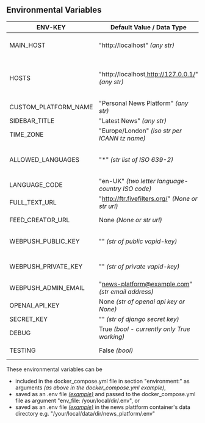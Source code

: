 ## Environmental Variables

| ENV-KEY              | Default Value / Data Type                         | Description                                                                                                                                                                                                                                                                                                                       |
|----------------------|---------------------------------------------------|-----------------------------------------------------------------------------------------------------------------------------------------------------------------------------------------------------------------------------------------------------------------------------------------------------------------------------------|
| MAIN_HOST            | "http://localhost" *(any str)*                    | Public/local-network facing main URL. Used for links e.g. for webpush push notifications e.g. "https://news.yourwebsite.com" or "http://19.168.172.100"                                                                                                                                                                           |
| HOSTS                | "http://localhost,http://127.0.0.1/" *(any str)*  | List of urls to access news platfrom from. Required to avoid CSRF errors from CSRF attack protection e.g. "http://localhost,http://127.0.0.1,http://0.0.0.0,http://docker-container-name,http://news.yourwebsite.com,https://news.yourwebsite.com"                                                                                |
| CUSTOM_PLATFORM_NAME | "Personal News Platform" *(any str)*              | Name of news plattform e.g. "John doe's Personal News Platform"                                                                                                                                                                                                                                                                   |
| SIDEBAR_TITLE        | "Latest News" *(any str)*                         | Name of sidebar news section e.g. "News Ticker"                                                                                                                                                                                                                                                                                   |
| TIME_ZONE            | "Europe/London" *(iso str per ICANN tz name)*     | Server time-zone as per official ICANN tz name e.g "Europe/Berlin"                                                                                                                                                                                                                                                                |
| ALLOWED_LANGUAGES    | "*" *(str list of ISO 639-2)*                     | List of languages in which articles are allowed e.g. "en,de". This is to exclude languages the user does not understand that might be from topic feeds e.g. all articles tagged with "Tech" which might be in English, German, Chines, Spanish etc.                                                                               |
| LANGUAGE_CODE        | "en-UK" *(two letter language-country ISO code)*  | ISO code of News Plattform's language and loclaization for internet browser e.g. "en-US" or "de-DE"                                                                                                                                                                                                                               |
| FULL_TEXT_URL        | "http://ftr.fivefilters.org/" *(None or str url)* | A local instance of [fivefilters full-text-rss](https://www.fivefilters.org/pricing/) is required for full-text fetching currently - working on own full-text fetcher.                                                                                                                                                            |
| FEED_CREATOR_URL     | None *(None or str url)*                          | Local instance of [fivefilters feed-creator](https://www.fivefilters.org/pricing/) if webpages don't have a rss feed to create an rss feed - working on own feed-creator.                                                                                                                                                         |
| WEBPUSH_PUBLIC_KEY   | "<hard-coded-key>" *(str of public vapid-key)*    | Get your own public & private keys for webpush push-notifications e.g. from [web-push-codelab.glitch.me](https://web-push-codelab.glitch.me) or follow these instructions [Google Dev Documentation](https://developers.google.com/web/fundamentals/push-notifications/subscribing-a-user#how_to_create_application_server_keys). |
| WEBPUSH_PRIVATE_KEY  | "<hard-coded-key>" *(str of private vapid-key)*   | Get your own public & private keys for webpush push-notifications e.g. from [web-push-codelab.glitch.me](https://web-push-codelab.glitch.me) or follow these instructions [Google Dev Documentation](https://developers.google.com/web/fundamentals/push-notifications/subscribing-a-user#how_to_create_application_server_keys). |
| WEBPUSH_ADMIN_EMAIL  | "news-platform@example.com" *(str email address)* | Email address to get notified in case something is wrong with the webpush push notification sending.                                                                                                                                                                                                                              |
| OPENAI_API_KEY       | None *(str of openai api key or None)*            | Open AI API key for artcile summaries.                                                                                                                                                                                                                                                                                            |
| SECRET_KEY           | "<hard-coded-key>" *(str of django secret key)*   | Django's production secret key.                                                                                                                                                                                                                                                                                                   |
| DEBUG                | True *(bool - currently only True working)*       | To run the news platform in production / dev modus. Currently the production modus does not work.                                                                                                                                                                                                                                 |
| TESTING              | False *(bool)*                                    | To run the news platfrom in real-life testing modus - i.e. fetiching only 10% of news sources to avoid waiting.                                                                                                                                                                                                                   |

These environmental variables can be

- included in the docker_compose.yml file in section "environment:" as arguments *(as above in the docker_compose.yml
  example)*,
- saved as an .env file [*(example)*](https://github.com/vanalmsick/news_platform/blob/main//template.env) and passed to
  the docker_compose.yml file as argument "env_file: /your/local/dir/.env", or
- saved as an .env file [*(example)*](https://github.com/vanalmsick/news_platform/blob/main//template.env) in the news
  plattform container's data directory e.g. "/your/local/data/dir/news_platform/.env"
